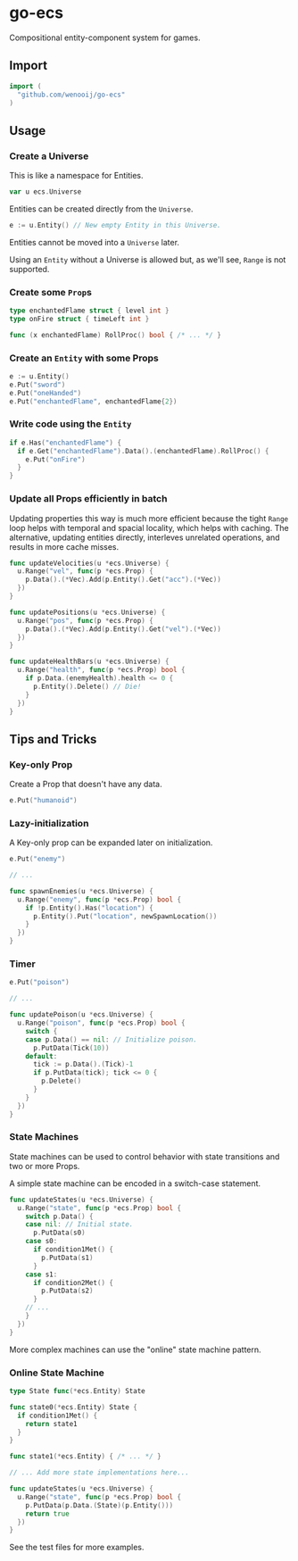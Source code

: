 # go-ecs

Compositional entity-component system for games.

## Import

```go
import (
  "github.com/wenooij/go-ecs"
)
```

## Usage

### Create a Universe

This is like a namespace for Entities.

```go
var u ecs.Universe
```

Entities can be created directly from the `Universe`.

```go
e := u.Entity() // New empty Entity in this Universe.
```

Entities cannot be moved into a `Universe` later.

Using an `Entity` without a Universe is allowed but, as we'll see, `Range` is not supported.

### Create some `Prop`s

```go
type enchantedFlame struct { level int }
type onFire struct { timeLeft int }

func (x enchantedFlame) RollProc() bool { /* ... */ }
```

### Create an `Entity` with some Props

```go
e := u.Entity()
e.Put("sword")
e.Put("oneHanded")
e.Put("enchantedFlame", enchantedFlame{2})
```

### Write code using the `Entity`

```go
if e.Has("enchantedFlame") {
  if e.Get("enchantedFlame").Data().(enchantedFlame).RollProc() {
    e.Put("onFire")
  }
}
```

### Update all Props efficiently in batch

Updating properties this way is much more efficient because the tight `Range` loop helps with temporal and spacial locality, which helps with caching. The alternative, updating entities directly, interleves unrelated operations, and results in more cache misses. 

```go
func updateVelocities(u *ecs.Universe) {
  u.Range("vel", func(p *ecs.Prop) {
    p.Data().(*Vec).Add(p.Entity().Get("acc").(*Vec))
  })
}

func updatePositions(u *ecs.Universe) {
  u.Range("pos", func(p *ecs.Prop) {
    p.Data().(*Vec).Add(p.Entity().Get("vel").(*Vec))
  })
}

func updateHealthBars(u *ecs.Universe) {
  u.Range("health", func(p *ecs.Prop) bool {
    if p.Data.(enemyHealth).health <= 0 {
      p.Entity().Delete() // Die!
    }
  })
}
```

## Tips and Tricks

### Key-only Prop

Create a Prop that doesn't have any data.

```go
e.Put("humanoid")
```

### Lazy-initialization

A Key-only prop can be expanded later on initialization.

```go
e.Put("enemy")

// ...

func spawnEnemies(u *ecs.Universe) {
  u.Range("enemy", func(p *ecs.Prop) bool {
    if !p.Entity().Has("location") {
      p.Entity().Put("location", newSpawnLocation())
    }
  })
}
```

### Timer

```go
e.Put("poison")

// ...

func updatePoison(u *ecs.Universe) {
  u.Range("poison", func(p *ecs.Prop) bool {
    switch {
    case p.Data() == nil: // Initialize poison.
      p.PutData(Tick(10))
    default:
      tick := p.Data().(Tick)-1
      if p.PutData(tick); tick <= 0 {
        p.Delete()
      }
    }
  })
}
```

### State Machines

State machines can be used to control behavior with state transitions and two or more Props.

A simple state machine can be encoded in a switch-case statement.

```go
func updateStates(u *ecs.Universe) {
  u.Range("state", func(p *ecs.Prop) bool {
    switch p.Data() {
    case nil: // Initial state.
      p.PutData(s0)
    case s0:
      if condition1Met() {
        p.PutData(s1)
      }
    case s1:
      if condition2Met() {
        p.PutData(s2)
      }
    // ...
    }
  })
}
```

More complex machines can use the "online" state machine pattern.

### Online State Machine

```go
type State func(*ecs.Entity) State

func state0(*ecs.Entity) State {
  if condition1Met() {
    return state1
  }
}

func state1(*ecs.Entity) { /* ... */ }

// ... Add more state implementations here...

func updateStates(u *ecs.Universe) {
  u.Range("state", func(p *ecs.Prop) bool {
    p.PutData(p.Data.(State)(p.Entity()))
    return true
  })
}
```

See the test files for more examples.
